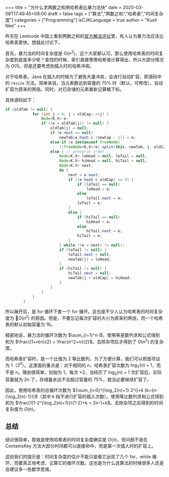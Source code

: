 +++
title = "为什么求两数之和用哈希表比暴力法快"
date = 2020-03-08T17:49:45+08:00
draft = false
tags = ["算法","两数之和","哈希表","时间复杂度"]
categories = ["Programming"]
isCJKLanguage = true
author = "Kush Nee"
+++

昨天在 Leetcode 中国上看到两数之和的[官方解法评论](https://leetcode-cn.com/problems/two-sum/solution/liang-shu-zhi-he-by-leetcode-2/)里，有人认为暴力法应该比哈希表更快。想就此讨论下。

<!--more-->

首先，暴力法的时间复杂度是 $O(n^2)$，这个大家都认可。那么使用哈希表的时间复杂度到底是多少呢？查找的时候，索引直接使用哈希值计算得出，所以大部分情况为 $O(1)$。但是还要考虑到插入时的哈希冲突。

对于哈希表，Java 在插入的时候为了避免大量冲突，会进行自动扩容，即源码中的 `resize` 方法。简单来说，当元素数达到容量的 75% 时（默认，可修改），自动扩容为原来的两倍。同时，对已存储的元素重新记算桶下标。

具体源码如下：

```java
if (oldTab != null) {
            for (int j = 0; j < oldCap; ++j) {
                Node<K,V> e;
                if ((e = oldTab[j]) != null) {
                    oldTab[j] = null;
                    if (e.next == null)
                        newTab[e.hash & (newCap - 1)] = e;
                    else if (e instanceof TreeNode)
                        ((TreeNode<K,V>)e).split(this, newTab, j, oldCap);
                    else { // preserve order
                        Node<K,V> loHead = null, loTail = null;
                        Node<K,V> hiHead = null, hiTail = null;
                        Node<K,V> next;
                        do {
                            next = e.next;
                            if ((e.hash & oldCap) == 0) {
                                if (loTail == null)
                                    loHead = e;
                                else
                                    loTail.next = e;
                                loTail = e;
                            }
                            else {
                                if (hiTail == null)
                                    hiHead = e;
                                else
                                    hiTail.next = e;
                                hiTail = e;
                            }
                        } while ((e = next) != null);
                        if (loTail != null) {
                            loTail.next = null;
                            newTab[j] = loHead;
                        }
                        if (hiTail != null) {
                            hiTail.next = null;
                            newTab[j + oldCap] = hiHead;
                        }
                    }
                }
            }
        }
```

所以展开后，是 for 循环下套一个 for 循环。这也是不少人认为哈希表的时间复杂度为 $O(n^2)$ 的原因。但是，不要忘记每次扩容的大小为原来的两倍，而一个哈希表的默认初始容量为 16。

精密地说，暴力法的循环次数为 $\sum_{i=1}^n i$，使用等差数列求和公式得到和为 $\frac{(1+n)n}{2} = \frac{n^2+n}{2}$。去除杂项后才得到了 $O(n^2)$ 的复杂度。

而哈希表扩容时，是一个比值为 2 等比数列，为了方便计算，我们可以把首项设为 1（$2^0$）。这里面的重点是：对于相同的 n，哈希表扩容次数为 $\log_2(n)+1$，而不是 n。理由很简单，初始为 1，每次 $\times 2$，当经历了 $\log_2(n)+1$ 次扩容后，实际容量就为 $2n$ 了，存储量永远不会超过容量的 75%，就没必要继续扩容了。

因此，使用哈希表的总循环次数为 ${\sum_{i=0}^{\log_2(n)+1} 2^i}+k (k={n-{\log_2(n)-1}})$（其中 k 指不进行扩容的插入次数）。使用等比数列求和公式得到和为 $\frac{1(1-2^{\log_2(n)+1})}{1-2}+k = 2n-1+k$。去除杂项之后得到的时间复杂度为 $O(n)$。

## 总结

结论很简单，那就是使用哈希表的时间复杂度确实是 $O(n)$，但问题不是在 ContainsKey 方法大部分时间都可以直接命中，而是第一次插入时的扩容上。

这给我们的提示是：时间复杂度的估计不能只是看它出现了几个 for、while 循环，而要真正地考虑、记算它的循环次数。这也是为什么说算法的时候很多人还是会建议多一些数学思维。
